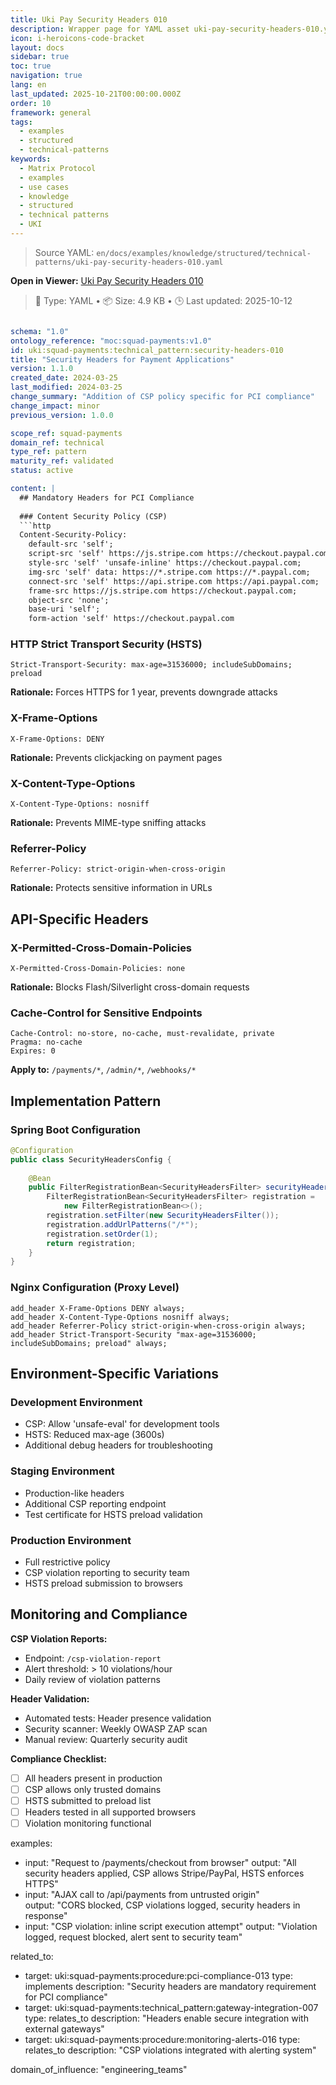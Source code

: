 ```yaml
---
title: Uki Pay Security Headers 010
description: Wrapper page for YAML asset uki-pay-security-headers-010.yaml
icon: i-heroicons-code-bracket
layout: docs
sidebar: true
toc: true
navigation: true
lang: en
last_updated: 2025-10-21T00:00:00.000Z
order: 10
framework: general
tags:
  - examples
  - structured
  - technical-patterns
keywords:
  - Matrix Protocol
  - examples
  - use cases
  - knowledge
  - structured
  - technical patterns
  - UKI
---
```

> Source YAML: `en/docs/examples/knowledge/structured/technical-patterns/uki-pay-security-headers-010.yaml`

**Open in Viewer:** [Uki Pay Security Headers 010](/en/docs/viewer?file=/docs/examples/knowledge/structured/technical-patterns/uki-pay-security-headers-010.yaml)

> 📄 Type: YAML • 📦 Size: 4.9 KB • 🕒 Last updated: 2025-10-12



```yaml

schema: "1.0"
ontology_reference: "moc:squad-payments:v1.0"
id: uki:squad-payments:technical_pattern:security-headers-010
title: "Security Headers for Payment Applications"
version: 1.1.0
created_date: 2024-03-25
last_modified: 2024-03-25
change_summary: "Addition of CSP policy specific for PCI compliance"
change_impact: minor
previous_version: 1.0.0

scope_ref: squad-payments
domain_ref: technical
type_ref: pattern
maturity_ref: validated
status: active

content: |
  ## Mandatory Headers for PCI Compliance
  
  ### Content Security Policy (CSP)
  ```http
  Content-Security-Policy: 
    default-src 'self';
    script-src 'self' https://js.stripe.com https://checkout.paypal.com;
    style-src 'self' 'unsafe-inline' https://checkout.paypal.com;
    img-src 'self' data: https://*.stripe.com https://*.paypal.com;
    connect-src 'self' https://api.stripe.com https://api.paypal.com;
    frame-src https://js.stripe.com https://checkout.paypal.com;
    object-src 'none';
    base-uri 'self';
    form-action 'self' https://checkout.paypal.com
  ```

  
  ### HTTP Strict Transport Security (HSTS)  
  ```http
  Strict-Transport-Security: max-age=31536000; includeSubDomains; preload
  ```

  **Rationale:** Forces HTTPS for 1 year, prevents downgrade attacks
  
  ### X-Frame-Options
  ```http
  X-Frame-Options: DENY
  ```

  **Rationale:** Prevents clickjacking on payment pages
  
  ### X-Content-Type-Options
  ```http
  X-Content-Type-Options: nosniff
  ```

  **Rationale:** Prevents MIME-type sniffing attacks
  
  ### Referrer-Policy
  ```http
  Referrer-Policy: strict-origin-when-cross-origin
  ```

  **Rationale:** Protects sensitive information in URLs
  
  ## API-Specific Headers
  
  ### X-Permitted-Cross-Domain-Policies
  ```http
  X-Permitted-Cross-Domain-Policies: none
  ```

  **Rationale:** Blocks Flash/Silverlight cross-domain requests
  
  ### Cache-Control for Sensitive Endpoints
  ```http
  Cache-Control: no-store, no-cache, must-revalidate, private
  Pragma: no-cache
  Expires: 0
  ```

  **Apply to:** `/payments/*`, `/admin/*`, `/webhooks/*`
  
  ## Implementation Pattern
  
  ### Spring Boot Configuration
  ```java
  @Configuration
  public class SecurityHeadersConfig {
      
      @Bean
      public FilterRegistrationBean<SecurityHeadersFilter> securityHeadersFilter() {
          FilterRegistrationBean<SecurityHeadersFilter> registration = 
              new FilterRegistrationBean<>();
          registration.setFilter(new SecurityHeadersFilter());
          registration.addUrlPatterns("/*");
          registration.setOrder(1);
          return registration;
      }
  }
  ```

  
  ### Nginx Configuration (Proxy Level)
  ```nginx
  add_header X-Frame-Options DENY always;
  add_header X-Content-Type-Options nosniff always;
  add_header Referrer-Policy strict-origin-when-cross-origin always;
  add_header Strict-Transport-Security "max-age=31536000; includeSubDomains; preload" always;
  ```

  
  ## Environment-Specific Variations
  
  ### Development Environment
  - CSP: Allow 'unsafe-eval' for development tools
  - HSTS: Reduced max-age (3600s)
  - Additional debug headers for troubleshooting
  
  ### Staging Environment  
  - Production-like headers
  - Additional CSP reporting endpoint
  - Test certificate for HSTS preload validation
  
  ### Production Environment
  - Full restrictive policy
  - CSP violation reporting to security team
  - HSTS preload submission to browsers
  
  ## Monitoring and Compliance
  
  **CSP Violation Reports:**
  - Endpoint: `/csp-violation-report`
  - Alert threshold: > 10 violations/hour
  - Daily review of violation patterns
  
  **Header Validation:**
  - Automated tests: Header presence validation
  - Security scanner: Weekly OWASP ZAP scan
  - Manual review: Quarterly security audit
  
  **Compliance Checklist:**
  - [ ] All headers present in production
  - [ ] CSP allows only trusted domains  
  - [ ] HSTS submitted to preload list
  - [ ] Headers tested in all supported browsers
  - [ ] Violation monitoring functional

examples:
  - input: "Request to /payments/checkout from browser"
    output: "All security headers applied, CSP allows Stripe/PayPal, HSTS enforces HTTPS"
  - input: "AJAX call to /api/payments from untrusted origin"  
    output: "CORS blocked, CSP violations logged, security headers in response"
  - input: "CSP violation: inline script execution attempt"
    output: "Violation logged, request blocked, alert sent to security team"

related_to:
  - target: uki:squad-payments:procedure:pci-compliance-013
    type: implements
    description: "Security headers are mandatory requirement for PCI compliance"
  - target: uki:squad-payments:technical_pattern:gateway-integration-007
    type: relates_to
    description: "Headers enable secure integration with external gateways"
  - target: uki:squad-payments:procedure:monitoring-alerts-016
    type: relates_to
    description: "CSP violations integrated with alerting system"

domain_of_influence: "engineering_teams"
```
